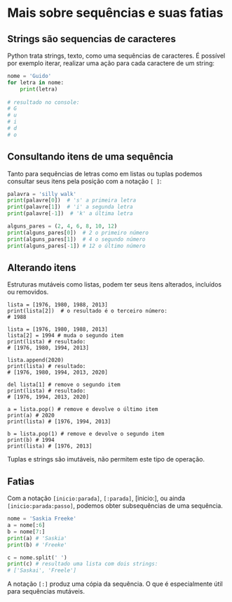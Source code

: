 # Mais sobre sequências e suas fatias

## Strings são sequencias de caracteres

Python trata strings, texto, como uma sequências de caracteres. É possível por exemplo iterar, realizar uma ação para cada caractere de um string:

```python
nome = 'Guido'
for letra in nome:
    print(letra)
    
# resultado no console:
# G 
# u
# i
# d
# o
```

## Consultando itens de uma sequência

Tanto para sequências de letras como em listas ou tuplas podemos consultar seus itens pela posição com a notação `[ ]`:

```python
palavra = 'silly walk'
print(palavre[0])  # 's' a primeira letra
print(palavre[1])  # 'i' a segunda letra
print(palavre[-1])  # 'k' a última letra

alguns_pares = (2, 4, 6, 8, 10, 12)
print(alguns_pares[0])  # 2 o primeiro número
print(alguns_pares[1])  # 4 o segundo número
print(alguns_pares[-1]) # 12 o último número
```
## Alterando itens

Estruturas mutáveis como listas, podem ter seus itens alterados, incluídos ou removidos.

```
lista = [1976, 1980, 1988, 2013]
print(lista[2])  # o resultado é o terceiro número:
# 1988

lista = [1976, 1980, 1988, 2013]
lista[2] = 1994 # muda o segundo item
print(lista) # resultado:
# [1976, 1980, 1994, 2013]

lista.append(2020)
print(lista) # resultado:
# [1976, 1980, 1994, 2013, 2020]

del lista[1] # remove o segundo item
print(lista) # resultado:
# [1976, 1994, 2013, 2020]

a = lista.pop() # remove e devolve o último item
print(a) # 2020
print(lista) # [1976, 1994, 2013]

b = lista.pop(1) # remove e devolve o segundo item
print(b) # 1994
print(lista) # [1976, 2013]
```

Tuplas e strings são imutáveis, não permitem este tipo de operação.

## Fatias

Com a notação `[inicio:parada]`, `[:parada]`, [inicio:], ou ainda `[inicio:parada:passo]`, podemos obter subsequências de uma sequência.

```python
nome = 'Saskia Freeke'
a = nome[:6]
b = nome[7:]
print(a) # 'Saskia'
print(b) # 'Freeke' 

c = nome.split(' ')
print(c) # resultado uma lista com dois strings:
# ['Saskai', 'Freele']
```
A notação `[:]` produz uma cópia da sequência. O que é especialmente útil para sequências mutáveis.




